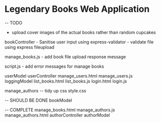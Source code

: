 # Legendary Books Web Application

-- TODO

- upload cover images of the actual books rather than random cupcakes

bookController
    - Sanitise user input using express-validator
    - validate file using express fileupload

manage_books.js
    - add book file upload response message

script.js
    - add error messages for manage books

userModel
userController
manage_users.html
manage_users.js
loggingModel
list_books.html
list_books.js
login.html
login.js

manage_authors -- tidy up css
style.css

-- SHOULD BE DONE
bookModel

-- COMPLETE
manage_books.html
manage_authors.js
manage_authors.html
authorController
authorModel
